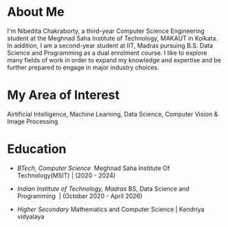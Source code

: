 # About Me 
I'm Nibedita Chakraborty, a third-year Computer Science Engineering student at the Meghnad Saha Institute of Technology, MAKAUT in Kolkata. In addition, I am a second-year student at IIT, Madras pursuing B.S. Data Science and Programming as a dual enrolment course.
I like to explore many fields of work in order to expand my knowledge and expertise and be further prepared to engage in major industry choices.

# My Area of Interest 
Airtificial Intelligence, Machine Learning, Data Science, Computer Vision & Image Processing

# Education 
- *BTech, Computer Science* 
Meghnad Saha Institute Of Technology(MSIT) | (2020 - 2024)

- *Indian Institute of Technology, Madras*
BS, Data Science and Programming  | (October 2020 - April 2026)

- *Higher Secondary*
Mathematics and Computer Science | Kendriya vidyalaya


